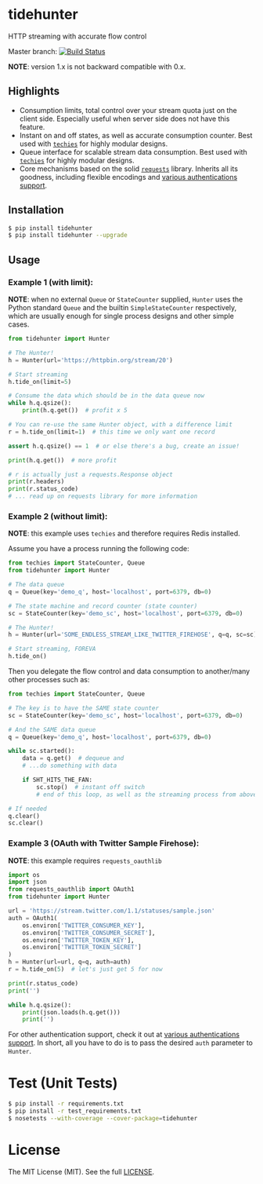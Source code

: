 # tidehunter

HTTP streaming with accurate flow control

Master branch: [![Build Status](https://travis-ci.org/woozyking/tidehunter.png?branch=master)](https://travis-ci.org/woozyking/tidehunter)

__NOTE__: version 1.x is not backward compatible with 0.x.

## Highlights

* Consumption limits, total control over your stream quota just on the client side. Especially useful when server side does not have this feature.
* Instant on and off states, as well as accurate consumption counter. Best used with [`techies`](https://github.com/woozyking/techies) for highly modular designs.
* Queue interface for scalable stream data consumption. Best used with [`techies`](https://github.com/woozyking/techies) for highly modular designs.
* Core mechanisms based on the solid [`requests`](https://github.com/kennethreitz/requests) library. Inherits all its goodness, including flexible encodings and [various authentications support](http://docs.python-requests.org/en/latest/user/authentication/).

## Installation

```bash
$ pip install tidehunter
$ pip install tidehunter --upgrade
```

## Usage

### Example 1 (with limit):

__NOTE__: when no external `Queue` or `StateCounter` supplied, `Hunter` uses the Python standard `Queue` and the builtin `SimpleStateCounter` respectively, which are usually enough for single process designs and other simple cases.

```python
from tidehunter import Hunter

# The Hunter!
h = Hunter(url='https://httpbin.org/stream/20')

# Start streaming
h.tide_on(limit=5)

# Consume the data which should be in the data queue now
while h.q.qsize():
    print(h.q.get())  # profit x 5

# You can re-use the same Hunter object, with a difference limit
r = h.tide_on(limit=1)  # this time we only want one record

assert h.q.qsize() == 1  # or else there's a bug, create an issue!

print(h.q.get())  # more profit

# r is actually just a requests.Response object
print(r.headers)
print(r.status_code)
# ... read up on requests library for more information
```

### Example 2 (without limit):

__NOTE__: this example uses `techies` and therefore requires Redis installed.

Assume you have a process running the following code:

```python
from techies import StateCounter, Queue
from tidehunter import Hunter

# The data queue
q = Queue(key='demo_q', host='localhost', port=6379, db=0)

# The state machine and record counter (state counter)
sc = StateCounter(key='demo_sc', host='localhost', port=6379, db=0)

# The Hunter!
h = Hunter(url='SOME_ENDLESS_STREAM_LIKE_TWITTER_FIREHOSE', q=q, sc=sc)

# Start streaming, FOREVA
h.tide_on()
```

Then you delegate the flow control and data consumption to another/many other processes such as:

```python
from techies import StateCounter, Queue

# The key is to have the SAME state counter
sc = StateCounter(key='demo_sc', host='localhost', port=6379, db=0)

# And the SAME data queue
q = Queue(key='demo_q', host='localhost', port=6379, db=0)

while sc.started():
    data = q.get()  # dequeue and
    # ...do something with data

    if SHT_HITS_THE_FAN:
        sc.stop()  # instant off switch
        # end of this loop, as well as the streaming process from above

# If needed
q.clear()
sc.clear()
```

### Example 3 (OAuth with Twitter Sample Firehose):

__NOTE__: this example requires `requests_oauthlib`

```python
import os
import json
from requests_oauthlib import OAuth1
from tidehunter import Hunter

url = 'https://stream.twitter.com/1.1/statuses/sample.json'
auth = OAuth1(
    os.environ['TWITTER_CONSUMER_KEY'],
    os.environ['TWITTER_CONSUMER_SECRET'],
    os.environ['TWITTER_TOKEN_KEY'],
    os.environ['TWITTER_TOKEN_SECRET']
)
h = Hunter(url=url, q=q, auth=auth)
r = h.tide_on(5)  # let's just get 5 for now

print(r.status_code)
print('')

while h.q.qsize():
    print(json.loads(h.q.get()))
    print('')
```

For other authentication support, check it out at [various authentications support](http://docs.python-requests.org/en/latest/user/authentication/). In short, all you have to do is to pass the desired `auth` parameter to `Hunter`.

# Test (Unit Tests)

```bash
$ pip install -r requirements.txt
$ pip install -r test_requirements.txt
$ nosetests --with-coverage --cover-package=tidehunter
```

# License

The MIT License (MIT). See the full [LICENSE](https://github.com/woozyking/tidehunter/blob/master/LICENSE).
